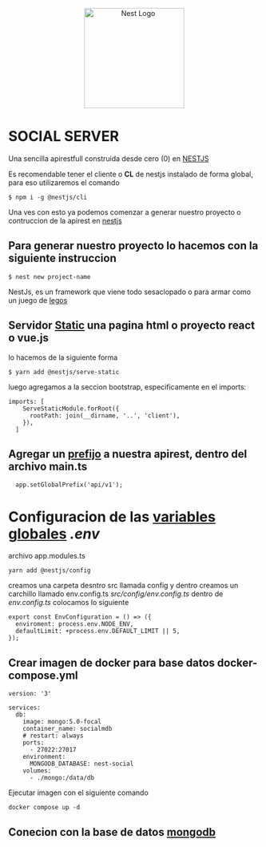 <p align="center">
  <a href="http://nestjs.com/" target="blank"><img src="https://nestjs.com/img/logo-small.svg" width="200" alt="Nest Logo" /></a>
</p>

# SOCIAL SERVER

Una sencilla apirestfull construida desde cero (0) en [NESTJS](https://nestjs.com/)

Es recomendable tener el cliente o **CL** de nestjs instalado de forma global, para eso utilizaremos el comando

```
$ npm i -g @nestjs/cli
```

Una ves con esto ya podemos comenzar a generar nuestro proyecto o contruccion de la apirest en [nestjs](https://nestjs.com/)

## Para generar nuestro proyecto lo hacemos con la siguiente instruccion

```
$ nest new project-name
```

NestJs, es un framework que viene todo sesaclopado o para armar como un juego de [legos](https://www.lego.com/es-ar/kids)

## Servidor [Static](https://docs.nestjs.com/recipes/serve-static#serve-static) una pagina html o proyecto react o vue.js

lo hacemos de la siguiente forma

```
$ yarn add @nestjs/serve-static
```

luego agregamos a la seccion bootstrap, especificamente en el imports:

```
imports: [
    ServeStaticModule.forRoot({
      rootPath: join(__dirname, '..', 'client'),
    }),
  ]
```

## Agregar un [prefijo](https://docs.nestjs.com/faq/global-prefix#global-prefix) a nuestra apirest, dentro del archivo main.ts

```
  app.setGlobalPrefix('api/v1');

```

# Configuracion de las [variables globales](https://docs.nestjs.com/techniques/configuration#use-module-globally) _.env_

archivo app.modules.ts

```
yarn add @nestjs/config
```

creamos una carpeta desntro src llamada config y dentro creamos un carchillo llamado env.config.ts _src/config/env.config.ts_ dentro de _env.config.ts_ colocamos lo siguiente

```
export const EnvConfiguration = () => ({
  enviroment: process.env.NODE_ENV,
  defaultLimit: +process.env.DEFAULT_LIMIT || 5,
});

```

## Crear imagen de docker para base datos docker-compose.yml

```
version: '3'

services:
  db:
    image: mongo:5.0-focal
    container_name: socialmdb
    # restart: always
    ports:
      - 27022:27017
    environment:
      MONGODB_DATABASE: nest-social
    volumes:
      - ./mongo:/data/db

```

Ejecutar imagen con el siguiente comando

```
docker compose up -d
```

## Conecion con la base de datos [mongodb](https://docs.nestjs.com/techniques/mongodb)
